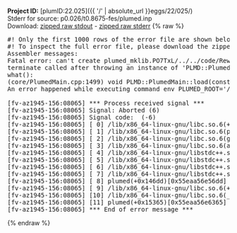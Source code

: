 **Project ID:** [plumID:22.025]({{ '/' | absolute_url }}eggs/22/025/)  
Stderr for source:  p0.026/t0.8675-fes/plumed.inp   
Download: [zipped raw stdout](plumed.inp.plumed.stdout.txt.zip) - [zipped raw stderr](plumed.inp.plumed.stderr.txt.zip) 
{% raw %}
<pre>
#! Only the first 1000 rows of the error file are shown below
#! To inspect the full error file, please download the zipped raw stderr file above
Assembler messages:
Fatal error: can't create plumed_mklib.PO7TxL/../../code/ReweightGeomFES.o: No such file or directory
terminate called after throwing an instance of 'PLMD::Plumed::ExceptionError'
what():
(core/PlumedMain.cpp:1499) void PLMD::PlumedMain::load(const std::string&)
An error happened while executing command env PLUMED_ROOT='/home/runner/opt/lib/plumed' PLUMED_VERSION='2.10b' PLUMED_HTMLDIR='/home/runner/opt/share/doc/plumed' PLUMED_INCLUDEDIR='/home/runner/opt/include' PLUMED_PROGRAM_NAME='plumed' PLUMED_IS_INSTALLED='yes' "/home/runner/opt/lib/plumed"/scripts/mklib.sh -n -o ./../../code/ReweightGeomFES.2.10b.so ../../code/ReweightGeomFES.cpp

[fv-az1945-156:08065] *** Process received signal ***
[fv-az1945-156:08065] Signal: Aborted (6)
[fv-az1945-156:08065] Signal code:  (-6)
[fv-az1945-156:08065] [ 0] /lib/x86_64-linux-gnu/libc.so.6(+0x45330)[0x7f9918045330]
[fv-az1945-156:08065] [ 1] /lib/x86_64-linux-gnu/libc.so.6(pthread_kill+0x11c)[0x7f991809eb2c]
[fv-az1945-156:08065] [ 2] /lib/x86_64-linux-gnu/libc.so.6(gsignal+0x1e)[0x7f991804527e]
[fv-az1945-156:08065] [ 3] /lib/x86_64-linux-gnu/libc.so.6(abort+0xdf)[0x7f99180288ff]
[fv-az1945-156:08065] [ 4] /lib/x86_64-linux-gnu/libstdc++.so.6(+0xa5ff5)[0x7f99184a5ff5]
[fv-az1945-156:08065] [ 5] /lib/x86_64-linux-gnu/libstdc++.so.6(+0xbb0da)[0x7f99184bb0da]
[fv-az1945-156:08065] [ 6] /lib/x86_64-linux-gnu/libstdc++.so.6(_ZSt10unexpectedv+0x0)[0x7f99184a5a55]
[fv-az1945-156:08065] [ 7] /lib/x86_64-linux-gnu/libstdc++.so.6(+0xa5a6f)[0x7f99184a5a6f]
[fv-az1945-156:08065] [ 8] plumed(+0x146dd)[0x55eaa56e56dd]
[fv-az1945-156:08065] [ 9] /lib/x86_64-linux-gnu/libc.so.6(+0x2a1ca)[0x7f991802a1ca]
[fv-az1945-156:08065] [10] /lib/x86_64-linux-gnu/libc.so.6(__libc_start_main+0x8b)[0x7f991802a28b]
[fv-az1945-156:08065] [11] plumed(+0x15365)[0x55eaa56e6365]
[fv-az1945-156:08065] *** End of error message ***
</pre>
{% endraw %}
